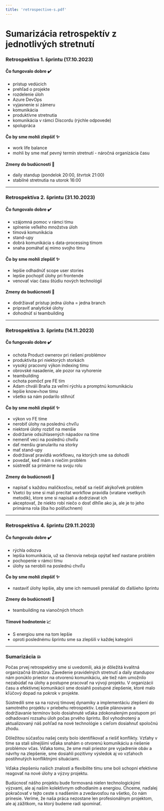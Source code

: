 ```yaml
---
title: 'retrospective-s.pdf'
---
```

# Sumarizácia retrospektív z jednotlivých stretnutí

### Retrospektíva 1. šprintu (17.10.2023)
#### Čo fungovalo dobre ✔️

- prístup vedúcich
- prehľad o projekte
- rozdelenie úloh
- Azure DevOps
- vyjasnenie si zámeru
- komunikácia
- produktívne stretnutia
- komunikácia v rámci Discordu (rýchle odpovede)
- spolupráca


#### Čo by sme mohli zlepšiť ✨

- work life balance
- mohli by sme mať pevný termín stretnutí - náročná organizácia času


#### Zmeny do budúcnosti 🚀

- daily standup (pondelok 20:00, štvrtok 21:00)
- stabilné stretnutia na utorok 16:00


---


### Retrospektíva 2. šprintu (31.10.2023)
#### Čo fungovalo dobre ✔️

- vzájomná pomoc v rámci tímu
- splnenie veľkého množstva úloh
- tímová komunikácia
- stand-upy
- dobrá komunikácia s data-processing tímom
- snaha pomáhať aj mimo svojho tímu



#### Čo by sme mohli zlepšiť ✨

- lepšie odhadnúť scope user stories
- lepšie pochopiť úlohy pri frontende
- venovať viac času štúdiu nových technológií



#### Zmeny do budúcnosti 🚀

- dodržiavať prístup jedna úloha = jedna branch
- pripraviť analytické úlohy
- dohodnúť si teambuilding

---



### Retrospektíva 3. šprintu (14.11.2023)
#### Čo fungovalo dobre ✔️

- ochota Product ownerov pri riešení problémov
- produktivita pri niektorých storkách
- vysoký pracovný výkon indexing tímu
- obrovské nasadenie, ale pozor na vyhorenie
- teambuilding
- ochota pomôcť pre FE tím
- Adam chváli Braňa za veľmi rýchlu a promptnú komunikáciu
- lepšie know=how tímu
- všetko sa nám podarilo stihnúť

#### Čo by sme mohli zlepšiť ✨

- výkon vo FE tíme
- nerobiť úlohy na poslednú chvíľu
- niektoré úlohy rozbiť na menšie
- dodržanie odsúhlasených nápadov na tíme
- nemeniť veci na poslednú chvíľu
- dať menšiu granularitu na storky
- mať stand-upy
- dodržiavať pravidlá workflowu, na ktorých sme sa dohodli
- povedať, keď mám s niečim problém
- sústrediť sa primárne na svoju rolu

#### Zmeny do budúcnosti 🚀
- napísať s každou maličkosťou, nebáť sa riešiť akýkoľvek problém
- Vsetci by sme si mali precitat workflow pravidla (vratane vsetkych metodik), ktore sme si napisali a dodrziavat ich
- akceptovať, že niekto robí niečo o dosť dlhľie ako ja, ale je to jeho primárna rola (iba ho pošťuchnem)


---

### Retrospektíva 4. šprintu (29.11.2023)
#### Čo fungovalo dobre ✔️

- rýchla odozva
- lepšia komunikácia, už sa členovia neboja opýtať keď nastane problém
- pochopenie v rámci tímu
- úlohy sa nerobili na poslednú chvíľu


#### Čo by sme mohli zlepšiť ✨

- nastaviť úlohy lepšie, aby sme ich nemuseli prenášať do ďalšieho šprintu 



#### Zmeny do budúcnosti 🚀
- teambuilding na vianočných trhoch 


#### Tímové hodnotenie 📈

- S energiou sme na tom lepšie
- oproti poslednému šprintu sme sa zlepšili v každej kategórii

---

### Sumarizácia 💥
Počas prvej retrospektívy sme si uvedomili, aká je dôležitá kvalitná organizačná štruktúra. Zavedenie pravidelných stretnutí a daily standupov nám ponúklo priestor na otvorenú komunikáciu, ale tiež nám umožnilo nezabúdať na úlohy a postupne pracovať na vývoji projektu. V organizácii času a efektívnej komunikácii sme dosiahli postupné zlepšenie, ktoré malo kľúčový dopad na pokrok v projekte.

Sústredili sme sa na rozvoj tímovej dynamiky a implementáciu zlepšení do samotného projektu v priebehu retrospektív. Lepšie plánovanie a dodržiavanie termínov bolo dosiahnuté vďaka zdokonaleným postupom pri odhadovaní rozsahu úloh počas prvého šprintu. Bol vyhodnotený a aktualizovaný náš pohľad na nové technológie s cieľom dosiahnuť spoločnú zhodu.

Dôležitou súčasťou našej cesty bolo identifikovať a riešiť konflikty. Vzťahy v tíme sa stali silnejšími vďaka snahám o otvorenú komunikáciu a riešenie problémov včas. Vďaka tomu, že sme mali priestor pre vyjadrenie obáv a návrhy na zlepšenie, sme dosiahli pozitívny výsledok aj vo vzťahoch postihnutých konfliktnými situáciami.

Vďaka zlepšeniu našich znalostí a flexibilite tímu sme boli schopní efektívne reagovať na nové úlohy a výzvy projektu.

Budúcnosť nášho projektu bude formovaná nielen technologickými výzvami, ale aj naším kolektívnym odhodlaním a energiou. Chceme, naďalej pokračovať v tejto ceste s nadšením a zvedavosťou na všetko, čo nám prinesie. Veríme, že naša práca nezostane len profesionálnym projektom, ale aj zážitkom, na ktorý budeme radi spomínať.
